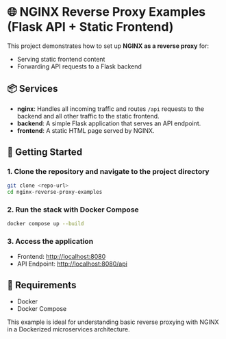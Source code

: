 # 🌐 NGINX Reverse Proxy Examples (Flask API + Static Frontend)

This project demonstrates how to set up **NGINX as a reverse proxy** for:
- Serving static frontend content
- Forwarding API requests to a Flask backend

## 📦 Services

- **nginx**: Handles all incoming traffic and routes `/api` requests to the backend and all other traffic to the static frontend.
- **backend**: A simple Flask application that serves an API endpoint.
- **frontend**: A static HTML page served by NGINX.

## 🚀 Getting Started

### 1. Clone the repository and navigate to the project directory

```bash
git clone <repo-url>
cd nginx-reverse-proxy-examples
```

### 2. Run the stack with Docker Compose

```bash
docker compose up --build
```

### 3. Access the application

- Frontend: [http://localhost:8080](http://localhost:8080)
- API Endpoint: [http://localhost:8080/api](http://localhost:8080/api)

## 🧰 Requirements

- Docker
- Docker Compose

This example is ideal for understanding basic reverse proxying with NGINX in a Dockerized microservices architecture.